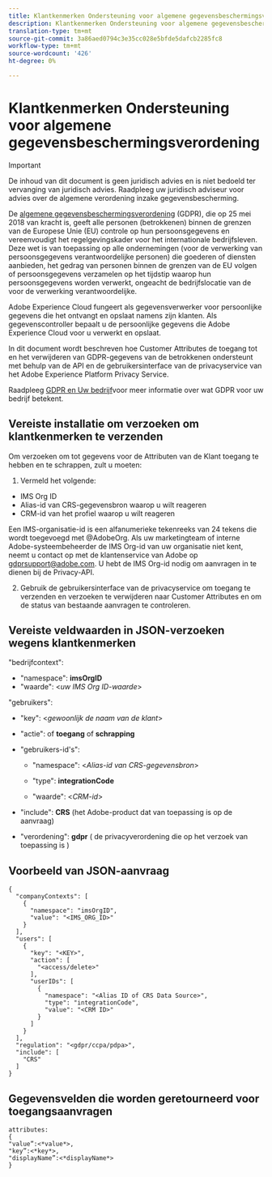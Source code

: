 ```yaml
---
title: Klantkenmerken Ondersteuning voor algemene gegevensbeschermingsverordening
description: Klantkenmerken Ondersteuning voor algemene gegevensbeschermingsverordening
translation-type: tm+mt
source-git-commit: 3a86aed0794c3e35cc028e5bfde5dafcb2285fc8
workflow-type: tm+mt
source-wordcount: '426'
ht-degree: 0%

---
```



# Klantkenmerken Ondersteuning voor algemene gegevensbeschermingsverordening


>[!IMPORTANT]
>
>De inhoud van dit document is geen juridisch advies en is niet bedoeld ter vervanging van juridisch advies. Raadpleeg uw juridisch adviseur voor advies over de algemene verordening inzake gegevensbescherming.

De [algemene gegevensbeschermingsverordening](https://www.adobe.com/privacy/general-data-protection-regulation/what-is-gdpr.html) (GDPR), die op 25 mei 2018 van kracht is, geeft alle personen (betrokkenen) binnen de grenzen van de Europese Unie (EU) controle op hun persoonsgegevens en vereenvoudigt het regelgevingskader voor het internationale bedrijfsleven. Deze wet is van toepassing op alle ondernemingen (voor de verwerking van persoonsgegevens verantwoordelijke personen) die goederen of diensten aanbieden, het gedrag van personen binnen de grenzen van de EU volgen of persoonsgegevens verzamelen op het tijdstip waarop hun persoonsgegevens worden verwerkt, ongeacht de bedrijfslocatie van de voor de verwerking verantwoordelijke.

Adobe Experience Cloud fungeert als gegevensverwerker voor persoonlijke gegevens die het ontvangt en opslaat namens zijn klanten. Als gegevenscontroller bepaalt u de persoonlijke gegevens die Adobe Experience Cloud voor u verwerkt en opslaat.

In dit document wordt beschreven hoe Customer Attributes de toegang tot en het verwijderen van GDPR-gegevens van de betrokkenen ondersteunt met behulp van de API en de gebruikersinterface van de privacyservice van het Adobe Experience Platform Privacy Service.

Raadpleeg [GDPR en Uw bedrijf](https://www.adobe.com/privacy/general-data-protection-regulation.html)voor meer informatie over wat GDPR voor uw bedrijf betekent.

## Vereiste installatie om verzoeken om klantkenmerken te verzenden

Om verzoeken om tot gegevens voor de Attributen van de Klant toegang te hebben en te schrappen, zult u moeten:

1. Vermeld het volgende:

* IMS Org ID
* Alias-id van CRS-gegevensbron waarop u wilt reageren
* CRM-id van het profiel waarop u wilt reageren

Een IMS-organisatie-id is een alfanumerieke tekenreeks van 24 tekens die wordt toegevoegd met @AdobeOrg. Als uw marketingteam of interne Adobe-systeembeheerder de IMS Org-id van uw organisatie niet kent, neemt u contact op met de klantenservice van Adobe op gdprsupport@adobe.com. U hebt de IMS Org-id nodig om aanvragen in te dienen bij de Privacy-API.

2. Gebruik de gebruikersinterface van de privacyservice om toegang te verzenden en verzoeken te verwijderen naar Customer Attributes en om de status van bestaande aanvragen te controleren.

## Vereiste veldwaarden in JSON-verzoeken wegens klantkenmerken

&quot;bedrijfcontext&quot;:

* &quot;namespace&quot;: **imsOrgID**
* &quot;waarde&quot;: &lt;*uw IMS Org ID-waarde*>

&quot;gebruikers&quot;:

* &quot;key&quot;: &lt;*gewoonlijk de naam van de klant*>

* &quot;actie&quot;: of **toegang** of **schrapping**

* &quot;gebruikers-id&#39;s&quot;:

   * &quot;namespace&quot;: &lt;*Alias-id van CRS-gegevensbron*>

   * &quot;type&quot;: **integrationCode**

   * &quot;waarde&quot;: &lt;*CRM-id*>

* &quot;include&quot;: **CRS** (het Adobe-product dat van toepassing is op de aanvraag)

* &quot;verordening&quot;: **gdpr** ( de privacyverordening die op het verzoek van toepassing is )

## Voorbeeld van JSON-aanvraag

```
{
  "companyContexts": [
    {
      "namespace": "imsOrgID",
      "value": "<IMS_ORG_ID>"
    }
  ],
  "users": [
    {
      "key": "<KEY>",
      "action": [
        "<access/delete>"
      ],
      "userIDs": [
        {
          "namespace": "<Alias ID of CRS Data Source>",
          "type": "integrationCode",
          "value": "<CRM ID>"
        }
      ]
    }
  ],
  "regulation": "<gdpr/ccpa/pdpa>",
  "include": [
    "CRS"
  ]
}
```

## Gegevensvelden die worden geretourneerd voor toegangsaanvragen

```
attributes:
{
"value”:<*value*>,
"key”:<*key*>,
"displayName”:<*displayName*>
}
```
